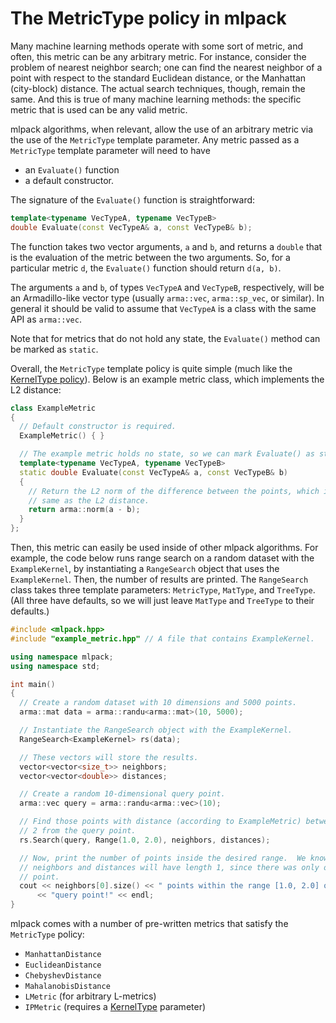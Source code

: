 # The MetricType policy in mlpack

Many machine learning methods operate with some sort of metric, and often, this
metric can be any arbitrary metric.  For instance, consider the problem of
nearest neighbor search; one can find the nearest neighbor of a point with
respect to the standard Euclidean distance, or the Manhattan (city-block)
distance.  The actual search techniques, though, remain the same.  And this is
true of many machine learning methods: the specific metric that is used can be
any valid metric.

mlpack algorithms, when relevant, allow the use of an arbitrary metric via the
use of the `MetricType` template parameter.  Any metric passed as a `MetricType`
template parameter will need to have

 - an `Evaluate()` function
 - a default constructor.

The signature of the `Evaluate()` function is straightforward:

```c++
template<typename VecTypeA, typename VecTypeB>
double Evaluate(const VecTypeA& a, const VecTypeB& b);
```

The function takes two vector arguments, `a` and `b`, and returns a `double`
that is the evaluation of the metric between the two arguments.  So, for a
particular metric `d`, the `Evaluate()` function should return `d(a, b)`.

The arguments `a` and `b`, of types `VecTypeA` and `VecTypeB`, respectively,
will be an Armadillo-like vector type (usually `arma::vec`, `arma::sp_vec`, or
similar).  In general it should be valid to assume that `VecTypeA` is a class
with the same API as `arma::vec`.

Note that for metrics that do not hold any state, the `Evaluate()` method can
be marked as `static`.

Overall, the `MetricType` template policy is quite simple (much like the
[KernelType policy](kernels.md)).  Below is an example metric class, which
implements the L2 distance:

```c++
class ExampleMetric
{
  // Default constructor is required.
  ExampleMetric() { }

  // The example metric holds no state, so we can mark Evaluate() as static.
  template<typename VecTypeA, typename VecTypeB>
  static double Evaluate(const VecTypeA& a, const VecTypeB& b)
  {
    // Return the L2 norm of the difference between the points, which is the
    // same as the L2 distance.
    return arma::norm(a - b);
  }
};
```

Then, this metric can easily be used inside of other mlpack algorithms.  For
example, the code below runs range search on a random dataset with the
`ExampleKernel`, by instantiating a `RangeSearch` object that uses the
`ExampleKernel`.  Then, the number of results are printed.  The `RangeSearch`
class takes three template parameters: `MetricType`, `MatType`, and `TreeType`.
(All three have defaults, so we will just leave `MatType` and `TreeType` to
their defaults.)

```c++
#include <mlpack.hpp>
#include "example_metric.hpp" // A file that contains ExampleKernel.

using namespace mlpack;
using namespace std;

int main()
{
  // Create a random dataset with 10 dimensions and 5000 points.
  arma::mat data = arma::randu<arma::mat>(10, 5000);

  // Instantiate the RangeSearch object with the ExampleKernel.
  RangeSearch<ExampleKernel> rs(data);

  // These vectors will store the results.
  vector<vector<size_t>> neighbors;
  vector<vector<double>> distances;

  // Create a random 10-dimensional query point.
  arma::vec query = arma::randu<arma::vec>(10);

  // Find those points with distance (according to ExampleMetric) between 1 and
  // 2 from the query point.
  rs.Search(query, Range(1.0, 2.0), neighbors, distances);

  // Now, print the number of points inside the desired range.  We know that
  // neighbors and distances will have length 1, since there was only one query
  // point.
  cout << neighbors[0].size() << " points within the range [1.0, 2.0] of the "
      << "query point!" << endl;
}
```

mlpack comes with a number of pre-written metrics that satisfy the `MetricType`
policy:

 - `ManhattanDistance`
 - `EuclideanDistance`
 - `ChebyshevDistance`
 - `MahalanobisDistance`
 - `LMetric` (for arbitrary L-metrics)
 - `IPMetric` (requires a [KernelType](kernels.md) parameter)

